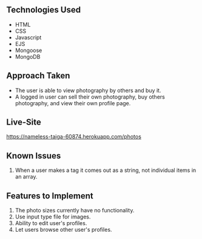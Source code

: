 ## Technologies Used
- HTML
- CSS
- Javascript
- EJS
- Mongoose
- MongoDB

## Approach Taken
- The user is able to view photography by others and buy it.
- A logged in user can sell their own photography, buy others photography, and view their own profile page.

## Live-Site
https://nameless-taiga-60874.herokuapp.com/photos

## Known Issues
1. When a user makes a tag it comes out as a string, not individual items in an array.

## Features to Implement
1. The photo sizes currently have no functionality.
2. Use input type file for images.
3. Ability to edit user's profiles.
4. Let users browse other user's profiles.
